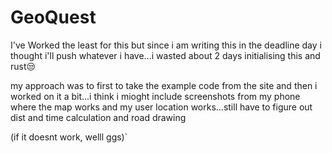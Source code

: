 # GeoQuest
I've Worked the least for this but since i am writing this in the deadline day i thought i'll push whatever i have...i wasted about 2 days initialising this and rust😒 

my approach was to first to take the example code from the site and then i worked on it a bit...i think i mioght include screenshots from my phone where the map works and my user location works...still have to figure out dist and time calculation and road drawing

(if it doesnt work, welll ggs)`